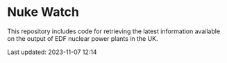 # Nuke Watch

This repository includes code for retrieving the latest information available on the output of EDF nuclear power plants in the UK.

Last updated: 2023-11-07 12:14